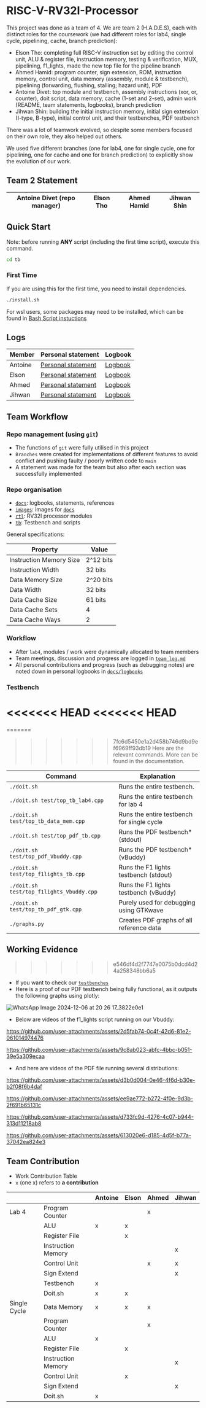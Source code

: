 # RISC-V-RV32I-Processor

This project was done as a team of 4.
We are team 2 (H.A.D.E.S), each with distinct roles for the coursework (we had different roles for lab4, single cycle, pipelining, cache, branch prediction):
  - Elson Tho: completing full RISC-V instruction set by editing the control unit, ALU & register file, instruction memory, testing & verification, MUX, pipelining, f1_lights, made the new top file for the pipeline branch
  - Ahmed Hamid: program counter, sign extension, ROM, instruction memory, control unit, data memory (assembly, module & testbench), pipelining (forwarding, flushing, stalling; hazard unit), PDF
  - Antoine Divet: top module and testbench, assembly instructions (xor, or, counter), doit script, data memory, cache (1-set and 2-set), admin work (README, team statements, logbooks), branch prediction
  - Jihwan Shin: building the initial instruction memory, initial sign extension (I-type, B-type), initial control unit, and their testbenches, PDF testbench

There was a lot of teamwork evolved, so despite some members focused on their own role, they also helped out others. 

We used five different branches (one for lab4, one for single cycle, one for pipelining, one for cache and one for branch prediction) to explicitly show the evolution of our work.

## Team 2 Statement

| Antoine Divet (repo manager) | Elson Tho | Ahmed Hamid | Jihwan Shin |
|-|-|-|-|

## Quick Start

Note: before running **ANY** script (including the first time script), execute this 
command.

```bash
cd tb
```

### First Time

If you are using this for the first time, you need to install dependencies.

```bash
./install.sh
```

For wsl users, some packages may need to be installed, which can be found in [Bash Script instuctions](https://github.com/aa6dcc/RISC-V-Team2/blob/main/tb/bash_script_instructions.md)

## Logs

| Member    | Personal statement | Logbook |
|-----------|--------------------|---------|
| Antoine     | [Personal statement](docs/personal_statements/antoine_statement.md) | [Logbook](docs/logbooks/antoine_log.md) |
| Elson   | [Personal statement](docs/personal_statements/elson_statement.md) | [Logbook](docs/logbooks/elson_log.md) |
| Ahmed     | [Personal statement](docs/personal_statements/ahmed_statement.md) | [Logbook](docs/logbooks/ahmed_log.md) |
| Jihwan      | [Personal statement](docs/personal_statements/jihwan_statement.md) | [Logbook](docs/logbooks/jihwan_log.md) |


## Team Workflow

### Repo management (using `git`)

- The functions of `git` were fully utilised in this project
- `Branches` were created for implementations of different features to avoid 
  conflict and pushing faulty / poorly written code to `main`
- A statement was made for the team but also after each section was successfully implemented

### Repo organisation 

- [`docs`](docs/): logbooks, statements, references
- [`images`](images/): images for [`docs`](docs/)
- [`rtl`](rtl/): RV32I processor modules
- [`tb`](tb/): Testbench and scripts

General specifications:

| Property                              | Value                 |
| ------------------------------------- |---------------------- |
| Instruction Memory Size               | 2^12 bits             |
| Instruction Width                     | 32 bits               |
| Data Memory Size                      | 2^20 bits             |
| Data Width                            | 32 bits               |
| Data Cache Size                       | 61 bits               |
| Data Cache Sets                       | 4                     |
| Data Cache Ways                       | 2                     |


### Workflow

- After `lab4`, modules / work were dynamically allocated to team members
- Team meetings, discussion and progress are logged in 
[`team_log.md`](docs/logbooks/team_log.md)
- All personal contributions and progress (such as debugging notes) are noted 
  down in personal logbooks in [`docs/logbooks`](docs/logbooks/)

### Testbench

<<<<<<< HEAD
<<<<<<< HEAD
=======
=======
>>>>>>> 7fc6d5450e1a2d458b746d9bd9ef6969ff93db19
Here are the relevant commands. More can be found in the documentation.

| Command                               | Explanation                           |
| ------------------------------------- |-------------------------------------- |
| `./doit.sh`                           | Runs the entire testbench.            |
| `./doit.sh test/top_tb_lab4.cpp`      | Runs the entire testbench for lab 4   |
| `./doit.sh test/top_tb_data_mem.cpp`  | Runs the entire testbench for single cycle|
| `./doit.sh test/top_pdf_tb.cpp`       | Runs the PDF testbench* (stdout)      |
| `./doit.sh test/top_pdf_Vbuddy.cpp`   | Runs the PDF testbench* (vBuddy)      |
| `./doit.sh test/top_f1lights_tb.cpp`  | Runs the F1 lights testbench (stdout) |
| `./doit.sh test/top_f1lights_Vbuddy.cpp`| Runs the F1 lights testbench (vBuddy) |
| `./doit.sh test/top_tb_pdf_gtk.cpp`   | Purely used for debugging using GTKwave|
| `./graphs.py`                         | Creates PDF graphs of all reference data

## Working Evidence

>>>>>>> e546df4d2f7747e0075b0dcd4d24a258348bb6a5
- If you want to check our [`testbenches`](tb/)
- Here is a proof of our PDF testbench being fully functional, as it outputs the following graphs using plotly:

![WhatsApp Image 2024-12-06 at 20 26 17_3822e0e1](https://github.com/user-attachments/assets/9058539d-87ef-4f9b-a326-ce6913300366)

- Below are videos of the f1_lights script running on our Vbuddy:

https://github.com/user-attachments/assets/2d5fab74-0c4f-42d6-81e2-061014974476

https://github.com/user-attachments/assets/9c8ab023-abfc-4bbc-b051-39e5a309ecaa

- And here are videos of the PDF file running several distributions:

https://github.com/user-attachments/assets/d3b0d004-0e46-4f6d-b30e-b2f08f6b4daf

https://github.com/user-attachments/assets/ee9ae772-b272-4f0e-9d3b-2f691b65131c

https://github.com/user-attachments/assets/d733fc9d-4276-4c07-b944-313d11218ab8

https://github.com/user-attachments/assets/613020e6-d185-4d5f-b77a-37042ea824e3


## Team Contribution

- Work Contribution Table
- `x` (one x) refers to **a contribution**

|              |                               | Antoine | Elson | Ahmed | Jihwan |
| ------------ | ----------------------------- | ------------------ | ---------------- | ------------------------ | ---------------- |
| Lab 4        | Program Counter               |                  |                  | x                         |                  |
|              | ALU                           |  x                 |  x                |                        |                  |
|              | Register File                 |                    | x                 |                        |                  |
|              | Instruction Memory            |                    |                  |                          | x               |
|              | Control Unit                  |                    |                  |  x                        | x               |
|              | Sign Extend                   |                    |                  |                          |x               |
|              | Testbench                     |   x                 |                |                          |                  |
|              | Doit.sh                       |   x                |      x           |                          |                  |
| Single Cycle | Data Memory                   |   x                |    x             |    x                    |                  |
|              | Program Counter               |                    |                  |   x                      |                  |
|              | ALU                           |   x                |                  |                          |                  |
|              | Register File                 |                    |    x             |                          |                  |
|              | Instruction Memory            |                    |                  |                          |    x             |
|              | Control Unit                  |                    |    x             |                          |                  |
|              | Sign Extend                   |                    |                  |                          |    x             |
|              | Doit.sh                       |   x                |                  |                          |                  |
